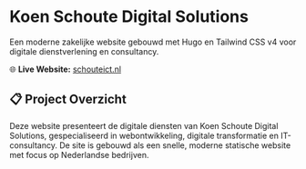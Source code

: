# Koen Schoute Digital Solutions

Een moderne zakelijke website gebouwd met Hugo en Tailwind CSS v4 voor digitale dienstverlening en consultancy.

🌐 **Live Website:** [schouteict.nl](https://schouteict.nl)

## 📋 Project Overzicht

Deze website presenteert de digitale diensten van Koen Schoute Digital Solutions, gespecialiseerd in webontwikkeling, digitale transformatie en IT-consultancy. De site is gebouwd als een snelle, moderne statische website met focus op Nederlandse bedrijven.
